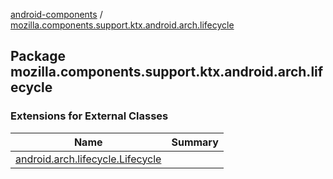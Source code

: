 [android-components](../index.md) / [mozilla.components.support.ktx.android.arch.lifecycle](./index.md)

## Package mozilla.components.support.ktx.android.arch.lifecycle

### Extensions for External Classes

| Name | Summary |
|---|---|
| [android.arch.lifecycle.Lifecycle](android.arch.lifecycle.-lifecycle/index.md) |  |
